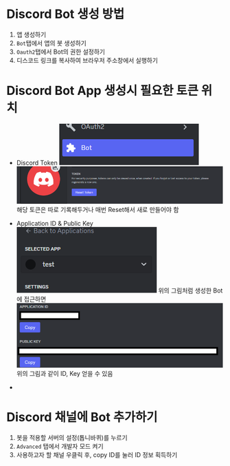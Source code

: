 # Discord Bot 생성 방법
1. 앱 생성하기
2. `Bot`탭에서 앱의 봇 생성하기
3. `Oauth2`탭에서 Bot의 권한 설정하기
4. 디스코드 링크를 복사하여 브라우저 주소창에서 실행하기

# Discord Bot App 생성시 필요한 토큰 위치
* Discord Token
![](images/2023-05-01-08-09-32.png)
![](images/2023-05-01-08-09-43.png)
해당 토큰은 따로 기록해두거나 매번 Reset해서 새로 만들어야 함

* Application ID & Public Key
  ![](images/2023-05-01-08-11-02.png)
  위의 그림처럼 생성한 Bot에 접근하면
  ![](images/2023-05-01-08-12-54.png)
  위의 그림과 같이 ID, Key 얻을 수 있음

* 
# Discord 채널에 Bot 추가하기
1. 봇을 적용할 서버의 설정(톱니바퀴)를 누르기
2. `Advanced` 탭에서 개발자 모드 켜기
3. 사용하고자 할 채널 우클릭 후, copy ID를 눌러 ID 정보 획득하기